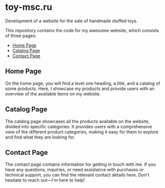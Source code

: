 # toy-msc.ru
Development of a website for the sale of handmade stuffed toys.

This repository contains the code for my awesome website, which consists of three pages:

- [Home Page](https://github.com/svv7200/toy-msc.ru/blob/main/index.html)
- [Catalog Page](https://github.com/svv7200/toy-msc.ru/blob/main/catalog.html)
- [Contact Page](https://github.com/svv7200/toy-msc.ru/blob/main/send.html)

## Home Page

On the home page, you will find a level one heading, a title, and a catalog of some products. Here, I showcase my products and provide users with an overview of the available items on my website.

## Catalog Page

The catalog page showcases all the products available on the website, divided into specific categories. It provides users with a comprehensive view of the different product categories, making it easy for them to explore and find what they are looking for.

## Contact Page

The contact page contains information for getting in touch with me. If you have any questions, inquiries, or need assistance with purchases or technical support, you can find the relevant contact details here. Don't hesitate to reach out—I'm here to help!

